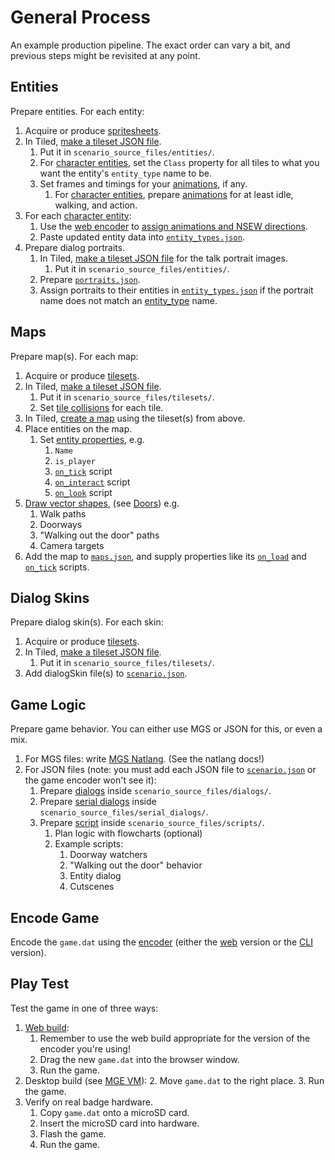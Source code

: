 # General Process

An example production pipeline. The exact order can vary a bit, and previous steps might be revisited at any point.

## Entities

Prepare entities. For each entity:

1. Acquire or produce [spritesheets](../tilesets).
2. In Tiled, [make a tileset JSON file](../tilesets/creating_a_tileset_json_file).
	1. Put it in `scenario_source_files/entities/`.
	2. For [character entities](../entities/entity_types#character-entity), set the `Class` property for all tiles to what you want the entity's `entity_type` name to be.
	3. Set frames and timings for your [animations](../tilesets/animations), if any.
		1. For [character entities](../entities/entity_types#character-entity), prepare [animations](../tilesets/animations) for at least idle, walking, and action.
3. For each [character entity](../entities/entity_types#character-entity):
	1. Use the [web encoder](../encoder.md#web-encoder) to [assign animations and NSEW directions](../tilesets/entity_management_system.md).
	2. Paste updated entity data into [`entity_types.json`](../structure/entity_types.json).
4. Prepare dialog portraits.
	1. In Tiled, [make a tileset JSON file](../tilesets/creating_a_tileset_json_file) for the talk portrait images.
		1. Put it in `scenario_source_files/entities/`.
	2. Prepare [`portraits.json`](../structure/portraits.json).
	3. Assign portraits to their entities in [`entity_types.json`](../structure/entity_types.json) if the portrait name does not match an [entity_type](../entities/entity_types#character-entity) name.

## Maps

Prepare map(s). For each map:

1. Acquire or produce [tilesets](../tilesets).
2. In Tiled, [make a tileset JSON file](../tilesets/creating_a_tileset_json_file).
	1. Put it in `scenario_source_files/tilesets/`.
	2. Set [tile collisions](../tilesets/creating_a_tileset_json_file#tile-collisions) for each tile.
3. In Tiled, [create a map](../maps) using the tileset(s) from above.
4. Place entities on the map.
	1. Set [entity properties](../entities/entity_properties), e.g.
		1. `Name`
		2. `is_player`
		3. [`on_tick`](../scripts/on_tick) script
		4. [`on_interact`](../scripts/on_interact) script
		5. [`on_look`](../scripts/on_look) script
5. [Draw vector shapes](../maps/vector_objects), (see [Doors](../techniques/doors)) e.g.
	1. Walk paths
	2. Doorways
	3. "Walking out the door" paths
	4. Camera targets
6. Add the map to [`maps.json`](../structure/maps.json), and supply properties like its [`on_load`](../scripts/on_load) and [`on_tick`](../scripts/on_tick) scripts.

## Dialog Skins

Prepare dialog skin(s). For each skin:

1. Acquire or produce [tilesets](../tilesets).
2. In Tiled, [make a tileset JSON file](../tilesets/creating_a_tileset_json_file).
	1. Put it in `scenario_source_files/tilesets/`.
3. Add dialogSkin file(s) to [`scenario.json`](../structure/scenario.json).

## Game Logic

Prepare game behavior. You can either use MGS or JSON for this, or even a mix.

1. For MGS files: write [MGS Natlang](../mgs/mgs_natlang). (See the natlang docs!)
2. For JSON files (note: you must add each JSON file to [`scenario.json`](../structure/scenario.json) or the game encoder won't see it):
	1. Prepare [dialogs](../dialogs) inside `scenario_source_files/dialogs/`.
	1. Prepare [serial dialogs](../dialogs/serial_dialogs) inside `scenario_source_files/serial_dialogs/`.
	2. Prepare [script](../scripts) inside `scenario_source_files/scripts/`.
		1. Plan logic with flowcharts (optional)
		2. Example scripts:
			1. Doorway watchers
			2. "Walking out the door" behavior
			3. Entity dialog
			4. Cutscenes

## Encode Game

Encode the `game.dat` using the [encoder](../encoder.md) (either the [web](../encoder.md#web-encoder) version or the [CLI](../encoder.md#cli-encoder) version).

## Play Test

Test the game in one of three ways:

1. [Web build](../hardware/web_build):
	1. Remember to use the web build appropriate for the version of the encoder you're using!
	2. Drag the new `game.dat` into the browser window.
	3. Run the game.
2. Desktop build (see [MGE VM](../getting_started/mge_vm)):
	2. Move `game.dat` to the right place.
	3. Run the game.
3. Verify on real badge hardware.
	1. Copy `game.dat` onto a microSD card.
	2. Insert the microSD card into hardware.
	3. Flash the game.
	4. Run the game.
